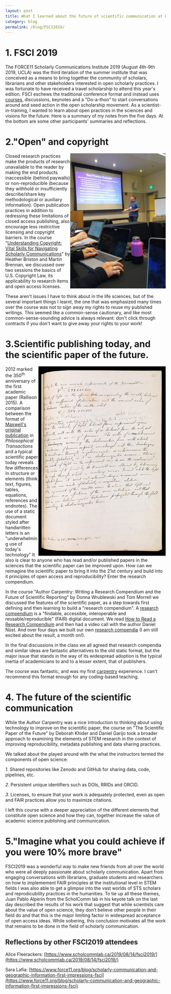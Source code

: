 ```yaml
---
layout: post
title: What I learned about the future of scientific communication at FSCI2019
category: blog
permalink: /blog/FSCI2019/
---
```

# **1. FSCI 2019**

The FORCE11 Scholarly Communications Institute 2019 (August 4th-9th 2019, UCLA) was the third iteration of the summer institute that was conceived as a means to bring together the community of scholars, librarians and other stakeholders interested in open scholarly practices. I was fortunate to have received a travel scholarship to attend this year's edition. FSCI eschews the traditional conference format and instead uses [courses](https://www.force11.org/fsci/2019/course-list), discussions, keynotes and a "Do-a-thon" to start conversations around and seed action in the open scholarship movement. As a scientist-in-training, I wanted to learn about open practices in the sciences and visions for the future. Here is a summary of my notes from the five days. At the bottom are some other participants&#39; summaries and reflections.

# **2."Open" and copyright**

<img align="right" width="300" src="/Images/BrennanFSCI.png">

Closed research practices make the products of research unavailable to the reader by making the end products inaccessible (behind paywalls) or non-reproducible (because they withhold or insufficiently describe/share key methodological or auxiliary information). Open publication practices in addition to redressing these limitations of closed access publishing, also encourage less restrictive licensing and copyright barriers. In the course "[Understanding Copyright: Vital Skills for Navigating Scholarly Communications](https://docs.google.com/document/d/1j_JBuusuZiUW3xqkl-WiU-mZkDGdQDxiOic5RZ_82PQ/edit#heading=h.gjdgxs)" by Heather Briston and Martin Brennan, we discussed over two sessions the basics of U.S. Copyright Law, its applicability to research items and open access licenses.

These aren't issues I have to think about in the life sciences, but of the several important things I learnt, the one that was emphasized many times over the course was not to sign away my rights to reuse my published writings. This seemed like a common-sense cautionary, and like most common-sense-sounding advice is always relevant: don&#39;t click through contracts if you don't want to give away your rights to your work!

# **3.Scientific publishing today, and the scientific paper of the future.**

<img align="right" width="400" src="/Images/RSjournal_MAxwell.jpeg">

2012 marked the 350<sup>th</sup> anniversary of the first academic paper (Rallison 2015). A comparison between the format of [Maxwell's original publication](https://authorcarpentry.github.io/FSCI-2019/01-getting-started.html) in _Philosophical Transactions_ and a typical scientific paper today reveals few differences in structure or elements (think text, figures, tables, equations, references and endnotes). The use of a static document styled after handwritten letters is an "underwhelming use of today's technology" It also is clear to anyone who has read and/or published papers in the sciences that the scientific paper can be improved upon. How can we reimagine the scientific paper to bring it into the 21st century and build into it principles of open access and reproducibility? Enter the research compendium.

In the course "Author Carpentry: Writing a Research Compendium and the Future of Scientific Reporting" by Donna Wrublewski and Tom Morrell we discussed the features of the scientific paper, as a step towards first defining and then learning to build a &quot;research compendium&quot;. A [research compendium](https://research-compendium.science/) is a "findable, accessible, interoperable and reusable/reproducible" (FAIR) digital document. We read [How to Read a Research Compendium](https://arxiv.org/abs/1806.09525) and then had a video call with the author Daniel Nüst. And over four days we built our own [research compendia](https://ameyajalihal.github.io/FSCI2019_doc/) (I am still excited about the result, a month on!).

In the final discussions in the class we all agreed that research compendia and similar ideas are fantastic alternatives to the old static format, but the major issue that stands in the way of its widespread adoption is the typical inertia of academicians to and to a lesser extent, that of publishers.
 
The course was fantastic, and was my first [carpentry](https://carpentries.org/) experience. I can&#39;t recommend this format enough for any coding-based teaching.

# **4. The future of the scientific communication**

While the Author Carpentry was a nice introduction to thinking about using technology to improve on the scientific paper, the course on &quot;The Scientific Paper of the Future&quot; by Deborah Khider and Daniel Garijo took a broader approach to examining the elements of STEM research in the context of improving reproducibility, metadata publishing and data sharing practices.

We talked about the played around with the what the instructors termed the components of open science:

*1.* Shared repositories like Zenodo and GitHub for sharing data, code, pipelines, etc.

*2.* Persistent unique identifiers such as DOIs, RRIDs and ORCID.

*3.* Licenses, to ensure that your work is adequately protected, even as open and FAIR practices allow you to maximize citations.

I left this course with a deeper appreciation of the different elements that constitute open science and how they can, together increase the value of academic science publishing and communication.

# **5."Imagine what you could achieve if you were 10% more brave"**

FSCI2019 was a wonderful way to make new friends from all over the world who were all deeply passionate about scholarly communication. Apart from engaging conversations with librarians, graduate students and researchers on how to implemement FAIR principles at the institutional level in STEM fields I was also able to get a glimpse into the vast worlds of STS scholars and reprodicubility practices in the humanities. To tie up all these themes, Juan Pablo Alperin from the ScholComm lab in his keyote talk on the last day described the results of his work that suggest that while scientists care about the value of open science, they don’t believe other people in their field do and that this is the major limiting factor in widespread acceptance of open access ideas. While sobering, this conclusion motivates all the work that remains to be done in the field of scholarly communication.    

## **Reflections by other FSCI2019 attendees**

Alice Fleerackers: [https://www.scholcommlab.ca/2019/08/14/fsci2019/](https://www.scholcommlab.ca/2019/08/14/fsci2019/)

Sara Lafia: [https://www.force11.org/blog/scholarly-communication-and-geographic-information-first-impressions-fsci](https://www.force11.org/blog/scholarly-communication-and-geographic-information-first-impressions-fsci)
